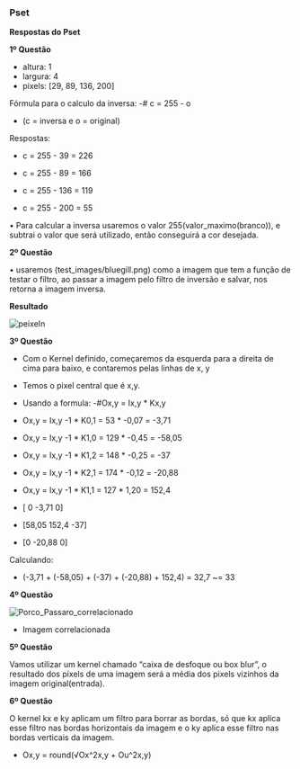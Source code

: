 ### Pset

**Respostas do Pset**

**1º Questão**

-	altura: 1
-	largura: 4
-	pixels: [29, 89, 136, 200]

Fórmula para o calculo da inversa:
-# c = 255 - o

- (c = inversa e o = original)

Respostas:

- c = 255 - 39 = 226

- c = 255 - 89 = 166

- c = 255 - 136 = 119

- c = 255 - 200 = 55

• Para calcular a inversa usaremos o valor 255(valor_maximo(branco)), e subtrai o valor que será utilizado, então conseguirá a cor desejada.

**2º Questão**

• usaremos (test_images/bluegill.png) como a imagem que tem a função de testar o filtro, ao passar a imagem pelo filtro de inversão e salvar, nos retorna a imagem inversa.

**Resultado**

![peixeIn](https://github.com/PauloVictorRangel/Pset/assets/104431068/5939b4ea-10a6-4b66-a8a3-b53a2e961141)

**3º Questão**

 - Com o Kernel definido, começaremos da esquerda para a direita de cima para baixo, e contaremos pelas linhas de x, y
 - Temos o pixel central que é x,y.
 
 - Usando a formula:
 -#Ox,y = Ix,y * Kx,y
 
- Ox,y = Ix,y -1 * K0,1 = 53 * -0,07 = -3,71 
- Ox,y = Ix,y -1 * K1,0 = 129 * -0,45 = -58,05
- Ox,y = Ix,y -1 * K1,2 = 148 * -0,25 = -37
- Ox,y = Ix,y -1 * K2,1 = 174 * -0,12 = -20,88 
- Ox,y = Ix,y -1 * K1,1 = 127 * 1,20 = 152,4 

- [ 0  -3,71  0]
- [58,05  152,4  -37]
- [0   -20,88  0]

Calculando:
- (-3,71 + (-58,05) + (-37) + (-20,88) + 152,4) = 32,7 ~= 33

**4º Questão**

![Porco_Passaro_correlacionado](https://github.com/PauloVictorRangel/Pset/assets/104431068/431a02cf-b0e3-42e0-a5d7-d54229658849)

- Imagem correlacionada
 
 **5º Questão**
 
Vamos utilizar um kernel chamado “caixa de desfoque ou box blur”,
o resultado dos pixels de uma imagem será a média dos pixels vizinhos da imagem original(entrada).


**6º Questão**

O kernel kx e ky aplicam um filtro para borrar as bordas, só que kx aplica esse filtro nas bordas horizontais da imagem e o ky aplica esse filtro nas bordas verticais da imagem.

- Ox,y = round(√Ox^2x,y + Ou^2x,y)


